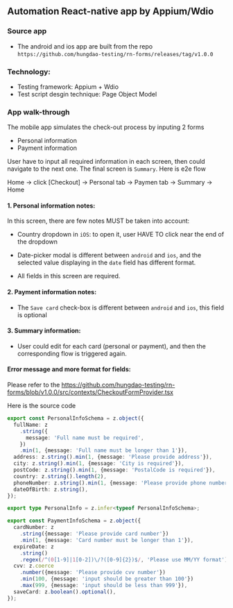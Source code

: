 ## Automation React-native app by Appium/Wdio

### Source app
- The android and ios app are built from the repo `https://github.com/hungdao-testing/rn-forms/releases/tag/v1.0.0`

### Technology:
- Testing framework: Appium + Wdio
- Test script desgin technique: Page Object Model

### App walk-through

The mobile app simulates the check-out process by inputing 2 forms
- Personal information
- Payment information

User have to input all required information in each screen, then could navigate to the next one. The final screen is `Summary`. Here is e2e flow

Home -> click [Checkout] -> Personal tab -> Paymen tab -> Summary -> Home

#### 1. Personal information notes:
In this screen, there are few notes MUST be taken into account:

- Country dropdown in `iOS`: to open it, user HAVE TO click near the end of the dropdown
- Date-picker modal is different between `android` and `ios`, and the selected value displaying in the `date` field has different format.

- All fields in this screen are required.

#### 2. Payment information notes:
- The `Save card` check-box is different between `android` and `ios`, this field is optional

#### 3. Summary information:
- User could edit for each card (personal or payment), and then the corresponding flow is triggered again.

#### Error message and more format for fields:

Please refer to the https://github.com/hungdao-testing/rn-forms/blob/v1.0.0/src/contexts/CheckoutFormProvider.tsx

Here is the source code
```ts
export const PersonalInfoSchema = z.object({
  fullName: z
    .string({
      message: 'Full name must be required',
    })
    .min(1, {message: 'Full name must be longer than 1'}),
  address: z.string().min(1, {message: 'Please provide address'}),
  city: z.string().min(1, {message: 'City is required'}),
  postCode: z.string().min(1, {message: 'PostalCode is required'}),
  country: z.string().length(2),
  phoneNumber: z.string().min(1, {message: 'Please provide phone number'}),
  dateOfBirth: z.string(),
});

export type PersonalInfo = z.infer<typeof PersonalInfoSchema>;

export const PaymentInfoSchema = z.object({
  cardNumber: z
    .string({message: 'Please provide card number'})
    .min(1, {message: 'Card number must be longer than 1'}),
  expireDate: z
    .string()
    .regex(/^(0[1-9]|1[0-2])\/?([0-9]{2})$/, 'Please use MM/YY format'),
  cvv: z.coerce
    .number({message: 'Please provide cvv number'})
    .min(100, {message: 'input should be greater than 100'})
    .max(999, {message: 'input should be less than 999'}),
  saveCard: z.boolean().optional(),
});
```
